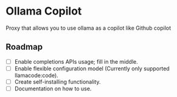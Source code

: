 # Ollama Copilot

Proxy that allows you to use ollama as a copilot like Github copilot

## Roadmap

- [ ] Enable completions APIs usage; fill in the middle.
- [ ] Enable flexible configuration model (Currently only supported llamacode:code).
- [ ] Create self-installing functionality.
- [ ] Documentation on how to use.

